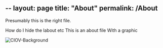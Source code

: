 --
layout: page
title: "About"
permalink: /About
--



Presumably this is the right file.

How do I hide the labout etc
This is an about file
With a graphic

![CIOV-Background](https://github.com/user-attachments/assets/b3003f4b-6fe3-47ec-bf4b-26e0f3745dd3)